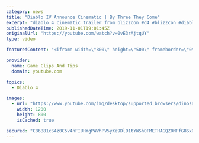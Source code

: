 ```yaml
---
category: news
title: "Diablo IV Announce Cinematic | By Three They Come"
excerpt: "diablo 4 cinematic trailer from blizzcon #d4 #blizzcon #diablo."
publishedDateTime: 2019-11-01T19:01:45Z
originalUrl: "https://youtube.com/watch?v=0vE3rAjtqUY"
type: video

featuredContent: "<iframe width=\"800\" height=\"500\" frameborder=\"0\" src=\"https://www.youtube.com/embed/0vE3rAjtqUY\" allow=\"accelerometer; autoplay; encrypted-media; gyroscope; picture-in-picture\" allowfullscreen></iframe>"

provider:
  name: Game Clips And Tips
  domain: youtube.com

topics:
  - Diablo 4

images:
  - url: "https://www.youtube.com/img/desktop/supported_browsers/dinosaur.png"
    width: 1200
    height: 800
    isCached: true

secured: "C86B81cS4z0C5v4nFIUHYgPWVhPV5yXe9Dl91tYWShOFMETHAGQZ0MFfG8SxOD3k0ftC8c9/3BneseQ2L8e/J6AJNWYDF9QnGiT+x78O3VL9Hl0GF53m5NUjP2EcLuitJgNTO04+Ws7/VFOuZe2JjQta8otRkcSx116KMFvuI2+yjwz8NW8vOTWyRSjW6lf2t0EF1HpkSFqyyTBhvVmoiAgT0+F7IAcFI0NIS+V6v+7Png5dh8y7jgmD6rulTi25K400/esDqoDjZvFj2K2sBzJH54F44IZ1bSaeHN5FyVDGYGLdiCAkR6wIWLAK8pEFn6lb/Aaih0P4JFYliaYly2wFx3dVHw5s6lFrmHi/u9M1Sy4xJ7xPowZ1iF2hptNrxzuP4sC/hgYkN6CV8wz6vQ==;sTSFCp3aT3uZNIYVOjzOgw=="
---
```


